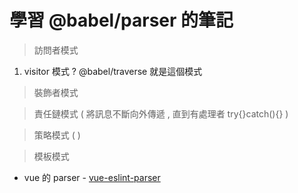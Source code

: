# 學習 @babel/parser 的筆記

> 訪問者模式
1. visitor 模式 ? @babel/traverse 就是這個模式

> 裝飾者模式

> 責任鏈模式 ( 將訊息不斷向外傳遞 , 直到有處理者 try{}catch(){} )

> 策略模式 (  )

> 模板模式 

- vue 的 parser - [vue-eslint-parser](https://github.com/vuejs/vue-eslint-parser)
